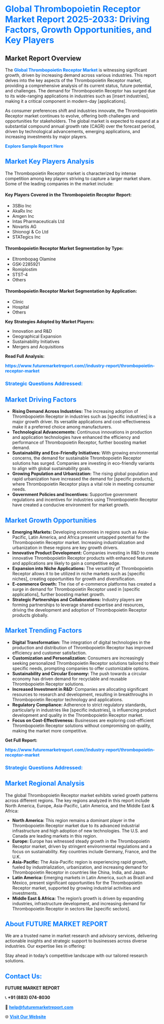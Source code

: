 <h1 style="color: #007BFF;">Global Thrombopoietin Receptor Market Report 2025-2033: Driving Factors, Growth Opportunities, and Key Players</h1>

<section id="overview">
<h2>Market Report Overview</h2>
<p>The <a href="https://www.futuremarketreport.com//industry-report/thrombopoietin-receptor-market" style="color: #007BFF; text-decoration: none;"><strong>Global Thrombopoietin Receptor Market</strong></a> is witnessing significant growth, driven by increasing demand across various industries. This report delves into the key aspects of the Thrombopoietin Receptor market, providing a comprehensive analysis of its current status, future potential, and challenges. The demand for Thrombopoietin Receptor has surged due to its wide-ranging applications in industries such as [insert industries], making it a critical component in modern-day [applications].</p>
<p>As consumer preferences shift and industries innovate, the Thrombopoietin Receptor market continues to evolve, offering both challenges and opportunities for stakeholders. The global market is expected to expand at a substantial compound annual growth rate (CAGR) over the forecast period, driven by technological advancements, emerging applications, and increasing investments by major players.</p>
</section>

<section id="overview">
<p><a href="https://www.futuremarketreport.com//request-sample/reportId=52603" style="color: #007BFF; text-decoration: none;"><strong>Explore Sample Report Here</strong></a></p>
</section>

<section id="key-players">
<h2 style="color: #007BFF;">Market Key Players Analysis</h2>
<p>The Thrombopoietin Receptor market is characterized by intense competition among key players striving to capture a larger market share. Some of the leading companies in the market include:</p>
<h4>Key Players Covered in the Thrombopoietin Receptor Report:</h4>
<ul><li>3SBio Inc</li><li>AkaRx Inc</li><li>Amgen Inc</li><li>Intas Pharmaceuticals Ltd</li><li>Novartis AG</li><li>Shionogi &amp; Co Ltd</li><li>STATegics Inc</li></ul>
<h4>Thrombopoietin Receptor Market Segmentation by Type:</h4>
<ul><li>Eltrombopag Olamine</li><li>GSK-2285921</li><li>Romiplostim</li><li>STST-4</li><li>Others</li></ul>

<h4>Thrombopoietin Receptor Market Segmentation by Application:</h4>
<ul><li>Clinic</li><li>Hospital</li><li>Others</li></ul>
<p><strong>Key Strategies Adopted by Market Players:</strong></p>
<ul>
<li>Innovation and R&D</li>
<li>Geographical Expansion</li>
<li>Sustainability Initiatives</li>
<li>Mergers and Acquisitions</li>
</ul>
</section>

<section>
<p><strong>Read Full Analysis: </strong></p><a href="https://www.futuremarketreport.com//industry-report/thrombopoietin-receptor-market" style="color: #007BFF; text-decoration: none;"><strong>https://www.futuremarketreport.com//industry-report/thrombopoietin-receptor-market</strong></a>
<h3 style="color: #007BFF;">Strategic Questions Addressed:</h3>
</section>

<section id="driving-factors">
<h2 style="color: #007BFF;">Market Driving Factors</h2>
<ul>
<li><strong>Rising Demand Across Industries:</strong> The increasing adoption of Thrombopoietin Receptor in industries such as [specific industries] is a major growth driver. Its versatile applications and cost-effectiveness make it a preferred choice among manufacturers.</li>
<li><strong>Technological Advancements:</strong> Continuous innovations in production and application technologies have enhanced the efficiency and performance of Thrombopoietin Receptor, further boosting market demand.</li>
<li><strong>Sustainability and Eco-Friendly Initiatives:</strong> With growing environmental concerns, the demand for sustainable Thrombopoietin Receptor solutions has surged. Companies are investing in eco-friendly variants to align with global sustainability goals.</li>
<li><strong>Growing Population and Urbanization:</strong> The rising global population and rapid urbanization have increased the demand for [specific products], where Thrombopoietin Receptor plays a vital role in meeting consumer needs.</li>
<li><strong>Government Policies and Incentives:</strong> Supportive government regulations and incentives for industries using Thrombopoietin Receptor have created a conducive environment for market growth.</li>
</ul>
</section>

<section id="growth-opportunities">
<h2 style="color: #007BFF;">Market Growth Opportunities</h2>
<ul>
<li><strong>Emerging Markets:</strong> Developing economies in regions such as Asia-Pacific, Latin America, and Africa present untapped potential for the Thrombopoietin Receptor market. Increasing industrialization and urbanization in these regions are key growth drivers.</li>
<li><strong>Innovative Product Development:</strong> Companies investing in R&D to create innovative Thrombopoietin Receptor products with enhanced features and applications are likely to gain a competitive edge.</li>
<li><strong>Expansion into Niche Applications:</strong> The versatility of Thrombopoietin Receptor allows it to be utilized in niche markets such as [specific niches], creating opportunities for growth and diversification.</li>
<li><strong>E-commerce Growth:</strong> The rise of e-commerce platforms has created a surge in demand for Thrombopoietin Receptor used in [specific applications], further boosting market growth.</li>
<li><strong>Strategic Partnerships and Collaborations:</strong> Industry players are forming partnerships to leverage shared expertise and resources, driving the development and adoption of Thrombopoietin Receptor products globally.</li>
</ul>
</section>

<section id="trending-factors">
<h2 style="color: #007BFF;">Market Trending Factors</h2>
<ul>
<li><strong>Digital Transformation:</strong> The integration of digital technologies in the production and distribution of Thrombopoietin Receptor has improved efficiency and customer satisfaction.</li>
<li><strong>Customization and Personalization:</strong> Consumers are increasingly seeking personalized Thrombopoietin Receptor solutions tailored to their specific needs, prompting companies to offer customizable options.</li>
<li><strong>Sustainability and Circular Economy:</strong> The push towards a circular economy has driven demand for recyclable and reusable Thrombopoietin Receptor solutions.</li>
<li><strong>Increased Investment in R&D:</strong> Companies are allocating significant resources to research and development, resulting in breakthroughs in Thrombopoietin Receptor technology and applications.</li>
<li><strong>Regulatory Compliance:</strong> Adherence to strict regulatory standards, particularly in industries like [specific industries], is influencing product development and quality in the Thrombopoietin Receptor market.</li>
<li><strong>Focus on Cost-Effectiveness:</strong> Businesses are exploring cost-efficient Thrombopoietin Receptor solutions without compromising on quality, making the market more competitive.</li>
</ul>
</section>

<section>
<p><strong>Get Full Report: </strong></p><a href="https://www.futuremarketreport.com//industry-report/thrombopoietin-receptor-market" style="color: #007BFF; text-decoration: none;"><strong>https://www.futuremarketreport.com//industry-report/thrombopoietin-receptor-market</strong></a>
<h3 style="color: #007BFF;">Strategic Questions Addressed:</h3>
</section>


<section id="regional-analysis">
<h2 style="color: #007BFF;">Market Regional Analysis</h2>
<p>The global Thrombopoietin Receptor market exhibits varied growth patterns across different regions. The key regions analyzed in this report include North America, Europe, Asia-Pacific, Latin America, and the Middle East & Africa:</p>
<ul>
<li><strong>North America:</strong> This region remains a dominant player in the Thrombopoietin Receptor market due to its advanced industrial infrastructure and high adoption of new technologies. The U.S. and Canada are leading markets in this region.</li>
<li><strong>Europe:</strong> Europe has witnessed steady growth in the Thrombopoietin Receptor market, driven by stringent environmental regulations and a focus on sustainability. Key countries include Germany, France, and the U.K.</li>
<li><strong>Asia-Pacific:</strong> The Asia-Pacific region is experiencing rapid growth, fueled by industrialization, urbanization, and increasing demand for Thrombopoietin Receptor in countries like China, India, and Japan.</li>
<li><strong>Latin America:</strong> Emerging markets in Latin America, such as Brazil and Mexico, present significant opportunities for the Thrombopoietin Receptor market, supported by growing industrial activities and investments.</li>
<li><strong>Middle East & Africa:</strong> The region’s growth is driven by expanding industries, infrastructure development, and increasing demand for Thrombopoietin Receptor in sectors like [specific sectors].</li>
</ul>
</section>

<footer>
<h2 style="color: #007BFF;">About FUTURE MARKET REPORT</h2>
<p>We are a trusted name in market research and advisory services, delivering actionable insights and strategic support to businesses across diverse industries. Our expertise lies in offering:</p>

<p>Stay ahead in today’s competitive landscape with our tailored research solutions.</p>

<h2 style="color: #007BFF;">Contact Us:</h2>
<p><strong>FUTURE MARKET REPORT</strong></p>
<p>📞 <strong>+91 (883) 074-8030</strong></p>
<p>📧 <strong><a href="mailto:help@futuremarketreport.com" style="color: #007BFF;">help@futuremarketreport.com</a></strong></p>
<p>🌐 <strong><a href="https://www.futuremarketreport.com/" style="color: #007BFF;">Visit Our Website</a></strong></p>
</footer>